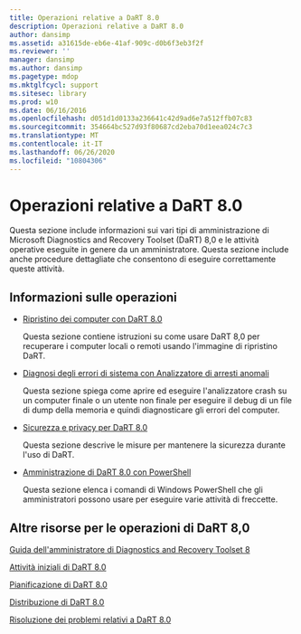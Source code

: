 ```yaml
---
title: Operazioni relative a DaRT 8.0
description: Operazioni relative a DaRT 8.0
author: dansimp
ms.assetid: a31615de-eb6e-41af-909c-d0b6f3eb3f2f
ms.reviewer: ''
manager: dansimp
ms.author: dansimp
ms.pagetype: mdop
ms.mktglfcycl: support
ms.sitesec: library
ms.prod: w10
ms.date: 06/16/2016
ms.openlocfilehash: d051d1d0133a236641c42d9ad6e7a512ffb07c83
ms.sourcegitcommit: 354664bc527d93f80687cd2eba70d1eea024c7c3
ms.translationtype: MT
ms.contentlocale: it-IT
ms.lasthandoff: 06/26/2020
ms.locfileid: "10804306"
---
```

# Operazioni relative a DaRT 8.0


Questa sezione include informazioni sui vari tipi di amministrazione di Microsoft Diagnostics and Recovery Toolset (DaRT) 8,0 e le attività operative eseguite in genere da un amministratore. Questa sezione include anche procedure dettagliate che consentono di eseguire correttamente queste attività.

## Informazioni sulle operazioni


-   [Ripristino dei computer con DaRT 8.0](recovering-computers-using-dart-80-dart-8.md)

    Questa sezione contiene istruzioni su come usare DaRT 8,0 per recuperare i computer locali o remoti usando l'immagine di ripristino DaRT.

-   [Diagnosi degli errori di sistema con Analizzatore di arresti anomali](diagnosing-system-failures-with-crash-analyzer--dart-8.md)

    Questa sezione spiega come aprire ed eseguire l'analizzatore crash su un computer finale o un utente non finale per eseguire il debug di un file di dump della memoria e quindi diagnosticare gli errori del computer.

-   [Sicurezza e privacy per DaRT 8.0](security-and-privacy-for-dart-80-dart-8.md)

    Questa sezione descrive le misure per mantenere la sicurezza durante l'uso di DaRT.

-   [Amministrazione di DaRT 8.0 con PowerShell](administering-dart-80-using-powershell-dart-8.md)

    Questa sezione elenca i comandi di Windows PowerShell che gli amministratori possono usare per eseguire varie attività di freccette.

## Altre risorse per le operazioni di DaRT 8,0


[Guida dell'amministratore di Diagnostics and Recovery Toolset 8](index.md)

[Attività iniziali di DaRT 8.0](getting-started-with-dart-80-dart-8.md)

[Pianificazione di DaRT 8.0](planning-for-dart-80-dart-8.md)

[Distribuzione di DaRT 8.0](deploying-dart-80-dart-8.md)

[Risoluzione dei problemi relativi a DaRT 8.0](troubleshooting-dart-80-dart-8.md)

 

 





